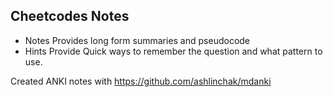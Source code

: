 ## Cheetcodes Notes


- Notes Provides long form summaries and pseudocode
- Hints Provide Quick ways to remember the question and what pattern to use. 


Created ANKI notes with https://github.com/ashlinchak/mdanki